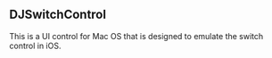 ## DJSwitchControl

This is a UI control for Mac OS that is designed to emulate the switch control in iOS. 
